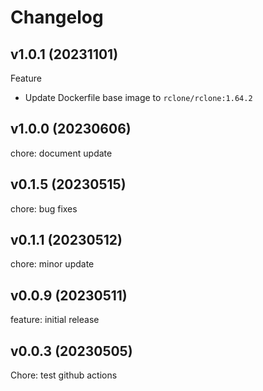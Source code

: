 # Changelog

## v1.0.1 (20231101)

Feature

- Update Dockerfile base image to `rclone/rclone:1.64.2`

## v1.0.0 (20230606)

chore: document update

## v0.1.5 (20230515)

chore: bug fixes

## v0.1.1 (20230512)

chore: minor update

## v0.0.9 (20230511)

feature: initial release

## v0.0.3 (20230505)

Chore: test github actions
